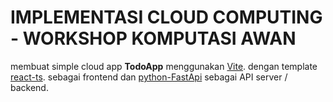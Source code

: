 # IMPLEMENTASI CLOUD COMPUTING - WORKSHOP KOMPUTASI AWAN

membuat simple cloud app **TodoApp** menggunakan [Vite](https://github.com/vitejs/vite/tree/main/packages/create-vite).
dengan template [react-ts](https://github.com/vitejs/vite/tree/main/packages/create-vite/template-react-ts).
sebagai frontend dan [python-FastApi](https://github.com/tiangolo/fastapi) sebagai API server / backend.
